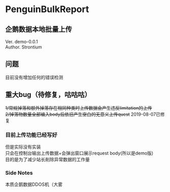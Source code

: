 # PenguinBulkReport

## 企鹅数据本地批量上传
Ver. demo-0.0.1  
Author. Strontium

## 问题
目前没有增加任何的错误检测  

## 重大bug（待修复，咕咕咕）
~~1/常规掉落和额外掉落存在相同种类时上传数据会产生违反limitation的上传  
2/掉落物数量全部编入body后依旧产生空白的无意义上传quest~~
2019-08-07已修复

### 目前上传功能已经写好
但是实际没有实装  
只会在控制台输出上传数据+会弹出窗口展示request body(所以是demo版)  
目的是为了减少站长削除异常数据的工作量

### Side Notes
本质企鹅数据DDOS机（大雾
